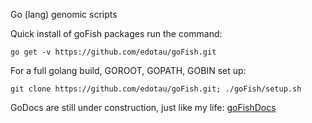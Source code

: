 Go (lang) genomic scripts

Quick install of goFish packages run the command:
```
go get -v https://github.com/edotau/goFish.git
```
For a full golang build, GOROOT, GOPATH, GOBIN set up:
```
git clone https://github.com/edotau/goFish.git; ./goFish/setup.sh
```

GoDocs are still under construction, just like my life:
[goFishDocs](https://pkg.go.dev/github.com/edotau/goFish)
<!--
**edotau/edotau** is a ✨ _special_ ✨ repository because its `README.md` (this file) appears on your GitHub profile.

Here are some ideas to get you started:

- 🔭 I’m currently working on ...
- 🌱 I’m currently learning ...
- 👯 I’m looking to collaborate on ...
- 🤔 I’m looking for help with ...
- 💬 Ask me about ...
- 📫 How to reach me: ...
- 😄 Pronouns: ...
- ⚡ Fun fact: ...
-->
